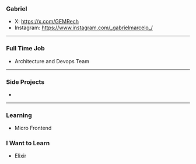 ### Gabriel
- X: https://x.com/GEMRech
- Instagram: https://www.instagram.com/_gabrielmarcelo_/

---
### Full Time Job
-  Architecture and Devops Team

---
### Side Projects
-


---
### Learning
- Micro Frontend



### I Want to Learn
- Elixir
